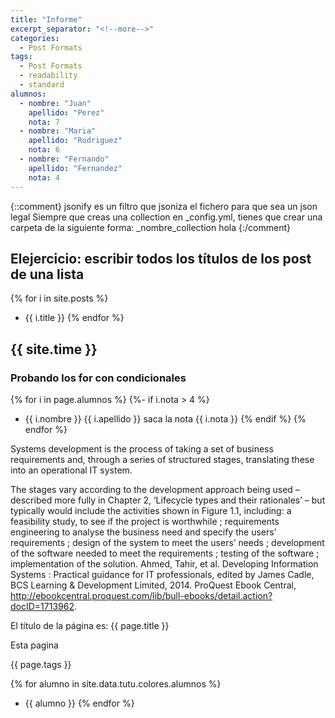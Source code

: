 ```yaml
---
title: "Informe"
excerpt_separator: "<!--more-->"
categories:
  - Post Formats
tags:
  - Post Formats
  - readability
  - standard
alumnos:
  - nombre: "Juan"
    apellido: "Perez"
    nota: 7
  - nombre: "Maria"
    apellido: "Rodriguez"
    nota: 6
  - nombre: "Fernando"
    apellido: "Fernandez"
    nota: 4
---
```

[comment]: <> (Estos son los apuntes de la asignatura en esta práctica)
[comment]: <> (site.time muestra la fecha en la que se interpolo la página)
[comment]: <> (site.pages es un array de objetos con todas las paginas listadas)
{::comment}
jsonify es un filtro que jsoniza el fichero para que sea un json legal
Siempre que creas una collection en _config.yml, tienes que crear una carpeta de la siguiente forma: _nombre_collection
hola
{:/comment}

## Elejercicio: escribir todos los títulos de los post de una lista

{% for i in site.posts %}
* {{ i.title }}
{% endfor %}

## {{ site.time }}
### Probando los for con condicionales

{% for i in page.alumnos %}
  {%- if i.nota > 4 %}
* {{ i.nombre }} {{ i.apellido }} saca la nota {{ i.nota }} {% endif %}
{% endfor %}

Systems development is the process of taking a set of business requirements and, through a series of structured stages, translating these into an operational IT system. 

The stages vary according to the development approach being used – described more fully in Chapter 2, ‘Lifecycle types and their rationales’ – but typically would include the activities shown in Figure 1.1, including: a feasibility study, to see if the project is worthwhile ; requirements engineering to analyse the business need and specify the users’ requirements ; design of the system to meet the users’ needs ; development of the software needed to meet the requirements ; testing of the software ; implementation of the solution.
Ahmed, Tahir, et al. Developing Information Systems : Practical guidance for IT professionals, edited by James Cadle, BCS Learning & Development Limited, 2014. ProQuest Ebook Central, http://ebookcentral.proquest.com/lib/bull-ebooks/detail.action?docID=1713962.

El título de la página es: {{ page.title }}

Esta pagina 

{{ page.tags }}

{% for alumno in site.data.tutu.colores.alumnos %}
* {{ alumno }}
{% endfor %}